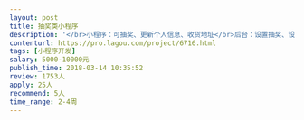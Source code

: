 ```yaml
---                
layout: post       
title: 抽奖类小程序           
description: '</br>小程序：可抽奖、更新个人信息、收货地址</br>后台：设置抽奖、设置奖品、自动开奖、发货、填写物流单号</br>'     
contenturl: https://pro.lagou.com/project/6716.html      
tags: [小程序开发]            
salary: 5000-10000元          
publish_time: 2018-03-14 10:35:52         
review: 1753人                   
apply: 25人                   
recommend: 5人                   
time_range: 2-4周              
---                 
```

